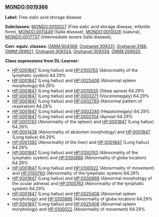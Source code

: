 
### [MONDO:0019366](http://purl.obolibrary.org/obo/MONDO_0019366)
**Label:** Free sialic acid storage disease

**Subclasses:** [MONDO:0010027](http://purl.obolibrary.org/obo/MONDO_0010027) (Free sialic acid storage disease, infantile form), [MONDO:0011449](http://purl.obolibrary.org/obo/MONDO_0011449) (Salla disease), [MONDO:0010028](http://purl.obolibrary.org/obo/MONDO_0010028) (sialuria), [MONDO:0017737](http://purl.obolibrary.org/obo/MONDO_0017737) (intermediate severe Salla disease), 

**Corr. equiv. classes:** [OMIM:604369](http://purl.obolibrary.org/obo/OMIM_604369), [Orphanet:309331](http://www.orpha.net/ORDO/Orphanet_309331), [Orphanet:3166](http://www.orpha.net/ORDO/Orphanet_3166), [OMIM:269921](http://purl.obolibrary.org/obo/OMIM_269921), [Orphanet:309324](http://www.orpha.net/ORDO/Orphanet_309324), [Orphanet:309334](http://www.orpha.net/ORDO/Orphanet_309334), [OMIM:269920](http://purl.obolibrary.org/obo/OMIM_269920), 

**Class expressions from DL-Learner:**

- [HP:0001847](http://purl.obolibrary.org/obo/HP_0001847) (Long hallux) and [HP:0100763](http://purl.obolibrary.org/obo/HP_0100763) (Abnormality of the lymphatic system) 64.29%
- [HP:0001847](http://purl.obolibrary.org/obo/HP_0001847) (Long hallux) and [HP:0025408](http://purl.obolibrary.org/obo/HP_0025408) (Abnormal spleen morphology) 64.29%
- [HP:0001847](http://purl.obolibrary.org/obo/HP_0001847) (Long hallux) and [HP:0010535](http://purl.obolibrary.org/obo/HP_0010535) (Sleep apnea) 64.29%
- [HP:0001847](http://purl.obolibrary.org/obo/HP_0001847) (Long hallux) and [HP:0003271](http://purl.obolibrary.org/obo/HP_0003271) (Visceromegaly) 64.29%
- [HP:0001847](http://purl.obolibrary.org/obo/HP_0001847) (Long hallux) and [HP:0002793](http://purl.obolibrary.org/obo/HP_0002793) (Abnormal pattern of respiration) 64.29%
- [HP:0001847](http://purl.obolibrary.org/obo/HP_0001847) (Long hallux) and [HP:0002240](http://purl.obolibrary.org/obo/HP_0002240) (Hepatomegaly) 64.29%
- [HP:0001847](http://purl.obolibrary.org/obo/HP_0001847) (Long hallux) and [HP:0002104](http://purl.obolibrary.org/obo/HP_0002104) (Apnea) 64.29%
- [HP:0001743](http://purl.obolibrary.org/obo/HP_0001743) (Abnormality of the spleen) and [HP:0001847](http://purl.obolibrary.org/obo/HP_0001847) (Long hallux) 64.29%
- [HP:0001438](http://purl.obolibrary.org/obo/HP_0001438) (Abnormality of abdomen morphology) and [HP:0001847](http://purl.obolibrary.org/obo/HP_0001847) (Long hallux) 64.29%
- [HP:0001392](http://purl.obolibrary.org/obo/HP_0001392) (Abnormality of the liver) and [HP:0001847](http://purl.obolibrary.org/obo/HP_0001847) (Long hallux) 64.29%
- [HP:0001847](http://purl.obolibrary.org/obo/HP_0001847) (Long hallux) and [HP:0100763](http://purl.obolibrary.org/obo/HP_0100763) (Abnormality of the lymphatic system) and [HP:0100886](http://purl.obolibrary.org/obo/HP_0100886) (Abnormality of globe location) 64.29%
- [HP:0001847](http://purl.obolibrary.org/obo/HP_0001847) (Long hallux) and [HP:0100022](http://purl.obolibrary.org/obo/HP_0100022) (Abnormality of movement) and [HP:0100763](http://purl.obolibrary.org/obo/HP_0100763) (Abnormality of the lymphatic system) 64.29%
- [HP:0001847](http://purl.obolibrary.org/obo/HP_0001847) (Long hallux) and [HP:0030669](http://purl.obolibrary.org/obo/HP_0030669) (Abnormal morphology of the ocular adnexa) and [HP:0100763](http://purl.obolibrary.org/obo/HP_0100763) (Abnormality of the lymphatic system) 64.29%
- [HP:0001847](http://purl.obolibrary.org/obo/HP_0001847) (Long hallux) and [HP:0025408](http://purl.obolibrary.org/obo/HP_0025408) (Abnormal spleen morphology) and [HP:0100886](http://purl.obolibrary.org/obo/HP_0100886) (Abnormality of globe location) 64.29%
- [HP:0001847](http://purl.obolibrary.org/obo/HP_0001847) (Long hallux) and [HP:0025408](http://purl.obolibrary.org/obo/HP_0025408) (Abnormal spleen morphology) and [HP:0100022](http://purl.obolibrary.org/obo/HP_0100022) (Abnormality of movement) 64.29%


